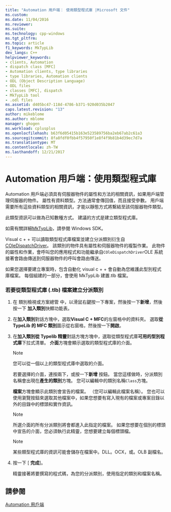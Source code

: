 ```yaml
---
title: "Automation 用戶端： 使用類型程式庫 |Microsoft 文件"
ms.custom: 
ms.date: 11/04/2016
ms.reviewer: 
ms.suite: 
ms.technology: cpp-windows
ms.tgt_pltfrm: 
ms.topic: article
f1_keywords: MkTypLib
dev_langs: C++
helpviewer_keywords:
- clients, Automation
- dispatch class [MFC]
- Automation clients, type libraries
- type libraries, Automation clients
- ODL (Object Description Language)
- ODL files
- classes [MFC], dispatch
- MkTypLib tool
- .odl files
ms.assetid: d405bc47-118d-4786-b371-920d035b2047
caps.latest.revision: "13"
author: mikeblome
ms.author: mblome
manager: ghogen
ms.workload: cplusplus
ms.openlocfilehash: b63f6d05415b163e523589756ba2eb67ab2c61a3
ms.sourcegitcommit: 8fa8fdf0fbb4f57950f1e8f4f9b81b4d39ec7d7a
ms.translationtype: MT
ms.contentlocale: zh-TW
ms.lasthandoff: 12/21/2017
---
```

# <a name="automation-clients-using-type-libraries"></a>Automation 用戶端：使用類型程式庫
Automation 用戶端必須具有伺服器物件的屬性和方法的相關資訊，如果用戶端管理伺服器的物件。 屬性有資料類型。方法通常會傳回值，而且接受參數。 用戶端需要所有這些資料類型的相關資訊，才能以靜態方式將繫結至該伺服器物件類型。  
  
 此類型資訊可以做為已知數種方式。 建議的方式是建立類型程式庫。  
  
 如需有關詳細[MkTypLib](http://msdn.microsoft.com/library/windows/desktop/aa366797)，請參閱 Windows SDK。  
  
 Visual c + + 可以讀取類型程式庫檔案並建立分派類別衍生自[COleDispatchDriver](../mfc/reference/coledispatchdriver-class.md)。 該類別的物件具有屬性和伺服器物件的複製作業。 此物件的屬性和作業，會呼叫您的應用程式和功能繼承自`COleDispatchDriver`OLE 系統接著會路由傳送到伺服器物件的呼叫會路由傳送。  
  
 如果您選擇要建立專案時，包含自動化 visual c + + 會自動為您維護此型別程式庫檔案。 每個組建的一部分，會使用 MkTypLib 建置.tlb 檔案。  
  
### <a name="to-create-a-dispatch-class-from-a-type-library-tlb-file"></a>若要從類型程式庫 (.tlb) 檔案建立分派類別  
  
1.  在 類別檢視或方案總管 中，以滑鼠右鍵按一下專案，然後按一下**新增**，然後按一下 **加入類別**快顯功能表。  
  
2.  在**加入類別**對話方塊中，選取**Visual C + MFC**的左窗格中的資料夾。 選取**從 TypeLib 的 MFC 類別**圖示從右窗格，然後按一下**開啟**。  
  
3.  在**加入類別從 Typelib 精靈**對話方塊方塊中，選取從類型程式庫**可用的型別程式庫**下拉式清單。 **介面**方塊會顯示選取的類型程式庫的介面。  
  
    > [!NOTE]
    >  您可以從一個以上的類型程式庫中選取的介面。  
  
     若要選擇的介面，連按兩下，或按一下**新增** 按鈕。 當您這樣做時，分派類別名稱會出現在**產生的類別**方塊。 您可以編輯中的類別名稱`Class`方塊。  
  
     **檔案**方塊會顯示此類別會宣告的檔案。 （您可以編輯此檔案名稱）。 您也可以使用瀏覽按鈕來選取其他檔案中，如果您想要有寫入現有的檔案或專案目錄以外的目錄中的標頭和實作資訊。  
  
    > [!NOTE]
    >  所選介面的所有分派類別將會都進入此指定的檔案。 如果您想要在個別的標頭中宣告的介面，您必須執行此精靈，您想要建立每個標頭檔。  
  
    > [!NOTE]
    >  某些類型程式庫的資訊可能會儲存在檔案中。DLL。OCX，或。OLB 副檔名。  
  
4.  按一下 [ **完成**]。  
  
     精靈接著將要撰寫的程式碼，為您的分派類別，使用指定的類別和檔案名稱。  
  
## <a name="see-also"></a>請參閱  
 [Automation 用戶端](../mfc/automation-clients.md)

